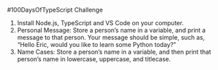 #100DaysOfTypeScript Challenge
1. Install Node.js, TypeScript and VS Code on your computer.
2. Personal Message: Store a person’s name in a variable, and print a message to that person. Your message should be simple, such as, “Hello Eric, would you like to learn some Python today?”
3. Name Cases: Store a person’s name in a variable, and then print that person’s name in lowercase, uppercase, and titlecase.

